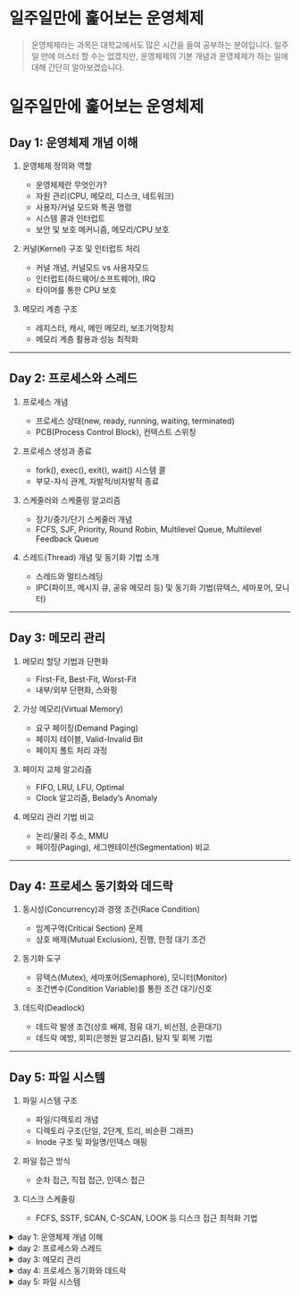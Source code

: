 # 일주일만에 훑어보는 운영체제

> 운영체제라는 과목은 대학교에서도 많은 시간을 들여 공부하는 분야입니다. 일주일 만에 마스터 할 수는 없겠지만, 운영체제의 기본 개념과 운영체제가 하는 일에 대해 간단히 알아보겠습니다.

# 일주일만에 훑어보는 운영체제

## Day 1: 운영체제 개념 이해

1. 운영체제 정의와 역할
   - 운영체제란 무엇인가?
   - 자원 관리(CPU, 메모리, 디스크, 네트워크)
   - 사용자/커널 모드와 특권 명령
   - 시스템 콜과 인터럽트
   - 보안 및 보호 메커니즘, 메모리/CPU 보호
2. 커널(Kernel) 구조 및 인터럽트 처리

   - 커널 개념, 커널모드 vs 사용자모드
   - 인터럽트(하드웨어/소프트웨어), IRQ
   - 타이머를 통한 CPU 보호

3. 메모리 계층 구조
   - 레지스터, 캐시, 메인 메모리, 보조기억장치
   - 메모리 계층 활용과 성능 최적화

---

## Day 2: 프로세스와 스레드

1. 프로세스 개념

   - 프로세스 상태(new, ready, running, waiting, terminated)
   - PCB(Process Control Block), 컨텍스트 스위칭

2. 프로세스 생성과 종료

   - fork(), exec(), exit(), wait() 시스템 콜
   - 부모-자식 관계, 자발적/비자발적 종료

3. 스케줄러와 스케줄링 알고리즘

   - 장기/중기/단기 스케줄러 개념
   - FCFS, SJF, Priority, Round Robin, Multilevel Queue, Multilevel Feedback Queue

4. 스레드(Thread) 개념 및 동기화 기법 소개
   - 스레드와 멀티스레딩
   - IPC(파이프, 메시지 큐, 공유 메모리 등) 및 동기화 기법(뮤텍스, 세마포어, 모니터)

---

## Day 3: 메모리 관리

1. 메모리 할당 기법과 단편화

   - First-Fit, Best-Fit, Worst-Fit
   - 내부/외부 단편화, 스와핑

2. 가상 메모리(Virtual Memory)

   - 요구 페이징(Demand Paging)
   - 페이지 테이블, Valid-Invalid Bit
   - 페이지 폴트 처리 과정

3. 페이지 교체 알고리즘

   - FIFO, LRU, LFU, Optimal
   - Clock 알고리즘, Belady’s Anomaly

4. 메모리 관리 기법 비교
   - 논리/물리 주소, MMU
   - 페이징(Paging), 세그멘테이션(Segmentation) 비교

---

## Day 4: 프로세스 동기화와 데드락

1. 동시성(Concurrency)과 경쟁 조건(Race Condition)

   - 임계구역(Critical Section) 문제
   - 상호 배제(Mutual Exclusion), 진행, 한정 대기 조건

2. 동기화 도구

   - 뮤텍스(Mutex), 세마포어(Semaphore), 모니터(Monitor)
   - 조건변수(Condition Variable)를 통한 조건 대기/신호

3. 데드락(Deadlock)
   - 데드락 발생 조건(상호 배제, 점유 대기, 비선점, 순환대기)
   - 데드락 예방, 회피(은행원 알고리즘), 탐지 및 회복 기법

---

## Day 5: 파일 시스템

1. 파일 시스템 구조

   - 파일/디렉토리 개념
   - 디렉토리 구조(단일, 2단계, 트리, 비순환 그래프)
   - Inode 구조 및 파일명/인덱스 매핑

2. 파일 접근 방식

   - 순차 접근, 직접 접근, 인덱스 접근

3. 디스크 스케줄링
   - FCFS, SSTF, SCAN, C-SCAN, LOOK 등 디스크 접근 최적화 기법

<details>
  <summary>day 1: 운영체제 개념 이해</summary>

## 운영체제 개념 이해

### 운영체제란? (Operating System)

운영체제란 컴퓨터 하드웨어 바로 윗단에 설치되는 소프트웨어를 말합니다.

- **컴퓨터 하드웨어**: CPU, 메모리, 디스크, 네트워크 등 컴퓨터의 물리적인 부분
- **운영체제 역할**: 컴퓨터 하드웨어를 관리하고, 응용 프로그램과 하드웨어 간의 인터페이스 역할을 합니다.
  - 자원 관리: CPU, 메모리, 디스크, 네트워크 등의 자원을 관리
  - 프로세스와 쓰레드 관리: 프로세스 생성, 스케줄링, 종료, 스레드 생성, 스케줄링, 종료 등
  - 파일 시스템 관리: 파일 및 디렉토리 생성, 삭제, 읽기, 쓰기, 보호 등 + 케싱, 버퍼링, 저널링 등
  - 메모리 관리: 메모리 할당, 해제, 보호, 주소 변환 등 + 가상 메모리, 페이지 교체, 메모리 단편화 등
  - 입출력 관리: 입출력 장치와 컴퓨터 간의 데이터 전송 관리
  - 보안 및 보호: 권한 체계를 설정해 특정 자원에 대한 접근을 제한하며, 유저 모드와 커널 모드로 구분해 시스템 자원을 오용하거나 침해하는 것을 방지
  - 사용자 인터페이스 제공: 사용자와 컴퓨터 간의 상호작용을 위한 인터페이스 제공 + 시스템 호출, 그래픽 사용자 인터페이스(GUI) 등

위의 역할에 대한 내용들을 자세히 알아보겠습니다.

### 커널(Kernel)의 개념 및 구조

컴퓨터에서 프로그램이 실행되려면 메모리 상에 올라가야 합니다. 운영체제 또한 메모리 상에 올라가야하는데 모든 코드가 메모리에 올라가면 메모리가 부족해질 수 있습니다. 이를 해결하기 위해 운영체제는 **커널**이라는 핵심 부분만 메모리에 올려두고, 나머지 부분은 필요할 때만 메모리에 올립니다.

**커널모드 vs 사용자모드**

커널모드란 운영체제가 CPU의 제어권을 가지고 운영체제 코드를 실행하는 모드를 말합니다. 이때는 모든 종류의 명령을 다 실행할 수 있다. 반면 사용자모드는 응용 프로그램이 CPU의 제어권을 가지고 사용자 프로그램을 실행하는 모드를 말합니다.

모드비트가 0이면 커널모드, 1이면 사용자모드입니다. 사용자모드에서 커널모드로 전환할 때는 시스템 콜을 사용합니다.

사용자의 프로그램이 하드웨어에 자유롭게 접근한다면 보안에 문제가 생길 수 있습니다. 이를 방지하기 위해 사용자 프로그램이 하드웨어에 직접 접근하는 것을 막고, 운영체제가 대신 하드웨어에 접근하도록 합니다.

> - 특권 명령: 사용자 프로그램이 하드웨어에 직접 접근하는 보안이 필요한 명령 (ex. 입출력 명령, 메모리 할당 명령)
> - 일반 명령: 사용자 프로그램이 실행하는 명령
> - 사용자 모드 to 커널 모드: 시스템 콜/인터럽트/예외 발생 시
> - 커널 모드 to 사용자 모드: 요청된 작업이 완료되었을 때

### 메모리 보안과 CPU 보호

운영체제는 메모리 보안을 위해 **메모리 보호**를 제공합니다. 메모리 보호는 사용자 프로그램이 다른 프로그램이나 운영체제의 메모리 영역을 침범하지 못하도록 하는 것을 말합니다.

메모리 보호를 위해 **Base, Limit Register**를 사용합니다. Base Register는 프로그램이 메모리에 올라갈 때 시작 주소를 저장하고, Limit Register는 프로그램이 사용할 수 있는 메모리의 크기를 저장합니다. (기준 레지스터와 한계 레지스터)

- Base Register: 프로그램이 메모리에 올라갈 때 시작 주소를 저장
- Limit Register: 프로그램이 사용할 수 있는 메모리의 크기를 저장

두개를 통해 메모리 시작 주소 + 메모리 크기를 더한 값이 운영체제의 메모리 주소를 넘어가면 인터럽트를 발생시켜 프로그램을 종료시킵니다.

timer를 통한 CPU 보호는 프로그램이 무한 루프에 빠지거나, 다른 프로그램을 방해하는 경우를 방지하기 위해 사용됩니다. timer는 일정 시간이 지나면 인터럽트를 발생시켜 CPU의 제어권을 운영체제로 넘깁니다.

### 인터럽트(Interrupt)와 시스템 콜(System Call)

**인터럽트** 는 CPU가 프로그램을 실행하고 있을 때, 입출력 하드웨어 등의 장치나 예외 상황이 발생하여 처리가 필요한 경우 CPU에게 알려 처리할 수 있도록 하는 것을 말합니다.

CPU는 인터럽트가 발생하면 현재 실행 중인 프로그램을 멈추고, 인터럽트 처리 루틴을 실행합니다. 인터럽트 처리 루틴이 끝나면 다시 중단된 프로그램을 실행합니다. (중단된 프로그램의 상태를 저장해두고 복구)

인터럽트는 하드웨어 인터럽트와 소프트웨어 인터럽트로 나뉩니다.

- 하드웨어 인터럽트: 하드웨어 장치에서 발생하는 인터럽트
- 소프트웨어 인터럽트: 프로그램이 CPU에서 실행 중에 발생하는 인터럽트

> 인터럽트 작업 처리 중 다른 인터럽트가 발생하면, 인터럽트 중첩이 발생할 수 있습니다. 이때 기본적으로 인터럽트 중첩을 허용하지 않습니다. (인터럽트 중첩을 허용하면 인터럽트 처리 루틴이 복잡해지고, 시스템의 안정성이 떨어질 수 있습니다.)

> 그러나 예외가 존재합니다. 새로 들어온 인터럽트가 현재 처리 중인 인터럽트보다 더 중요하다면, 현재 처리 중인 인터럽트를 중단하고 새로운 인터럽트를 처리합니다.

> Interrupt Request Line (IRQ): 인터럽트가 발생했을 때 CPU에게 알리는 선으로 CPU는 IRQ를 통해 인터럽트가 발생했음을 알게 됩니다.

**시스템 콜**은 사용자 프로그램이 운영체제의 서비스를 받기 위해 커널에게 요청하는 것을 말합니다. 사용자 프로그램이 직접 운영체제의 서비스를 받을 수 없기 때문에, 시스템 콜을 통해 운영체제에게 요청합니다. (ex. 파일 읽기, 쓰기, 프로세스 생성, 종료 등)

### 메모리의 계층 구조

메모리는 계층 구조로 이루어져 있습니다. 레지스터, 캐시, 메인 메모리, 보조기억장치로 나뉩니다.

속도가 빠를 수록 비싸고, 이 때문에 속도가 빠른 것에는 적은 양의 데이터를 저장하고, 속도가 느린 것에는 많은 양의 데이터를 저장합니다.

- **레지스터(Register)**: CPU 내부에 있는 메모리로, 가장 빠르고 소량입니다.
- **캐시(Cache)**: 메인 메모리와 CPU 사이에 위치하며, 메인 메모리의 일부를 저장합니다. 레지스터보다 느리지만 메인 메모리보다 빠릅니다.
- **메인 메모리(Main Memory)**: 프로그램이 실행되는 메모리로, 캐시보다 느리지만 용량이 큽니다.
- **보조기억장치(Secondary Storage)**: 하드디스크, SSD 등의 저장 장치로, 메인 메모리보다 느리지만 용량이 큽니다.

메모리의 계층 구조를 통해 레지스터와 캐시에는 자주 사용되는 데이터를 저장하고, 메인 메모리와 보조기억장치에는 자주 사용되지 않는 데이터를 저장하여 메모리의 속도와 용량을 효율적으로 사용할 수 있습니다.

</details>

<details>
  <summary>day 2: 프로세스와 스레드</summary>

## 프로세스와 스레드

### 프로세스(Process) 개념

**프로세스** 는 실행 중인 프로그램으로, 운영체제로부터 자원을 할당받는 작업의 단위를 말합니다. 프로세스는 프로그램을 실행하는데 필요한 데이터, 메모리, 파일, 디바이스 등의 자원을 포함합니다.

process contect: 프로세스가 실행되는 동안 변화하는 정보들을 말합니다. (프로세스 상태, 프로그램 카운터, 레지스터, 메모리 정보, 입출력 상태 등)

프로세스는 다음과 같은 상태를 가집니다.

- **New**: 프로세스가 생성 중인 상태
- **Ready**: 프로세스가 CPU를 기다리는 상태 (메모리에 올라가 있지만 CPU를 사용하지 않는 상태)
- **Running**: 프로세스가 CPU를 사용하여 실행 중인 상태
- **Waiting**: 프로세스가 입출력 등의 이벤트를 기다리는 상태
- **Terminated**: 프로세스가 실행을 마친 상태 (but 메모리에서 제거되지 않은 상태)

프로세스는 프로세스 제어 블록(PCB)에 의해 관리됩니다. PCB는 프로세스에 대한 정보를 저장하고, 프로세스의 상태 전이를 관리합니다.

컨텍스트 스위칭(Context Switching)은 CPU가 한 프로세스에서 다른 프로세스로 전환하는 것을 말합니다. 컨텍스트 스위칭은 프로세스의 상태를 저장하고 복구하는 작업을 수행합니다.

원래 실행 중이던 프로세스의 상태를 PCB에 저장하고, 다음 실행할 프로세스의 상태를 PCB에서 읽어와 CPU에 적재합니다. (PCB에 저장하면서 해당 프로세스 상태는 ready로 변경, 읽어온 프로세스 상태는 running으로 변경)

모드 변경은 같은 프로세스 내에서 특권 레벨만 전환하는 가벼운 작업인 반면, 컨텍스트 스위칭은 실행 주체 자체를 다른 프로세스로 넘어가는 상대적으로 무거운 작업이다. 따라서 모드 변경을 컨텍스트 스위칭이라고 할 수는 없으며, 컨텍스트 스위칭의 한 부분 집합이나 동등 개념으로 취급하지 않는다.

**PCB(Process Control Block)** 는 프로세스에 대한 정보를 저장하고, 프로세스의 상태 전이를 관리합니다.(커널 내부에 존재하는 자료구조)

PCB에는 다음과 같은 정보가 포함됩니다.

- 프로세스 상태: new, ready, running, waiting, terminated
- 프로그램 카운터: 프로세스가 다음에 실행할 명령어의 주소
- CPU 레지스터: 누산기, 베이스 레지스터, 스택 포인터 등
- CPU 스케줄링 정보: 프로세스의 우선순위, 스케줄 큐 포인터 등
- 메모리 관리 정보: 메모리 사이즈, 메모리 영역 정보
- 입출력 상태 정보: 프로세스에 할당된 입출력 장치 목록
- 자원 사용 정보: 사용 중인 자원 목록

### 장기 스케줄러, 단기 스케줄러, 중기 스케줄러

스케줄러는 어떤 프로세스에게 자원을 할당할지 결정하는 역할을 합니다. 스케줄러는 장기 스케줄러, 단기 스케줄러, 중기 스케줄러로 나뉩니다. (운영체제 커널 내부 코드)

- **장기 스케줄러(Long-term Scheduler)**: 디스크에서 메모리로 프로세스를 적재하는 역할을 합니다. 메모리에 적재되는 프로세스의 수를 제어하여 다중 프로그래밍 환경을 유지합니다. (job scheduling)

- **단기 스케줄러(Short-term Scheduler)**: CPU를 ready 상태의 프로세스 중 어떤 프로세스에게 할당할지 결정하는 역할을 합니다. CPU 스케줄링을 통해 프로세스를 실행할 순서를 결정합니다. 타이머 인터럽트에 의해 주기적으로 실행됩니다. (CPU scheduling)

> 현대 운영체제는 대부분 시분할 시스템을 사용하며, 시분할 시스템은 CPU를 여러 프로세스가 공유하여 사용하는 시스템을 말합니다. 시분할 시스템은 프로세스 간의 공정한 CPU 사용을 보장하며, 프로세스의 응답 시간을 최소화합니다. 일반적으로 시분할 시스템은 장기 스케줄러가 없습니다.

- **중기 스케줄러(Medium-term Scheduler)**: 메모리에 너무 많은 프로세스가 올라가는 것을 방지하기 위해, 메모리에 있는 프로세스를 디스크로 쫓아내는 역할을 합니다. (swapping, swap out)

### 프로세스의 생성과 종료

시스템이 부팅된 후, 운영체제가 실행되면서 프로세스가 생성됩니다. 그 이후에 생성되는 프로세스는 부모 프로세스에 의해 생성됩니다.

만약 자식 프로세스가 모두 종료되면, 부모 프로세스는 자식 프로세스의 종료 상태를 수집해야 합니다. 이를 위해 wait() 시스템 콜을 사용합니다.

wait() 시스템 콜은 자식 프로세스가 종료될 때까지 부모 프로세스를 대기 상태로 만들고, 자식 프로세스가 종료되면 자식 프로세스의 종료 상태를 수집합니다.

자식 프로세스가 생성될 떄, 부모 프로세스의 메모리 공간을 복사하여 자식 프로세스를 생성합니다. 이를 **fork() 시스템 콜**이라고 합니다.

프로세스가 종료될 때, 프로세스는 종료 상태를 운영체제에게 알리고, 운영체제는 프로세스가 사용하던 자원을 회수합니다. 이를 **exit() 시스템 콜**이라고 합니다.

exec() 시스템 콜은 새로운 프로그램을 실행하는 시스템 콜입니다. exec() 시스템 콜을 사용하면 현재 프로세스의 메모리 공간을 새로운 프로그램으로 덮어씁니다. (fork()와 exec() 시스템 콜을 사용하여 새로운 프로세스를 생성하고 실행할 수 있습니다.)

프로세스 종료의 종류

- **자발적 종료**: 프로세스가 마지막 명령을 수행한 후 exit() 시스템 콜을 호출하여 종료하는 것
- **비자발적 종료**: 부모 프로세스가 자식 프로세스를 강제로 종료시키는 것 (abort 시그널 등)
  1. 자식 프로세스가 자원을 많이 사용하여 시스템 전체의 성능을 해치는 경우
  2. 자식 프로세스가 더 이상 필요하지 않은 경우
  3. 부모 프로세스가 종료되는 경우

> 기본적으로 fork된 프로세스는 부모 프로세스의 모든 정보와 동일하다. 그렇기 때문에 자신이 복사된 것인지, 원본인지 알 수 없다. 이를 확인하기 위해 fork() 시스템 콜의 반환값을 확인한다. 만약 반환값이 0이라면 자식 프로세스, 0이 아니라면 부모 프로세스이다.

프로세스 간의 협력

- **프로세스 간 협력**: 프로세스 간 협력을 위해 IPC(Inter-Process Communication)를 사용합니다. IPC는 프로세스 간 데이터를 주고받는 것을 말합니다. IPC를 위해 파이프, 메시지 큐, 공유 메모리, 소켓 등의 방법을 사용합니다.

### 스레드(Thread) 개념

**스레드** 는 프로세스 내에서 실행되는 흐름의 단위를 말합니다. 스레드는 프로세스 내에서 자원을 공유하며, 프로세스 내의 주소 공간이나 자원을 공유할 수 있습니다.
(하나의 프로세스에는 최소 하나의 스레드가 존재합니다.)

스레드는 프로세스 내의 주소 공간이나 자원을 공유하기 때문에, 프로세스 내의 스레드들은 프로세스 내의 데이터 영역이나 코드 영역을 공유합니다. 이를 통해 스레드 간의 통신이 쉽고 빠릅니다.

멀티 스레딩은 멀티 프로세싱보다 적은 자원을 사용하며, 스레드 간의 통신이 쉽고 빠르다는 장점이 있습니다. 그러나 스레드 간의 자원 공유로 인해 동기화 문제가 발생할 수 있습니다.

동기화 문제를 해결하기 위해 뮤텍스(Mutex), 세마포어(Semaphore), 모니터(Monitor) 등의 동기화 기법을 사용합니다.

- **뮤텍스(Mutex)**: 상호배제를 위한 동기화 기법으로, 임계 구역에 진입하는 스레드가 다른 스레드에 의해 방해받지 않도록 하는 동기화 기법입니다.

- **세마포어(Semaphore)**: 뮤텍스와 유사한 동기화 기법으로, 임계 구역에 진입하는 스레드의 수를 제한하는 동기화 기법입니다.

- **모니터(Monitor)**: 뮤텍스와 세마포어를 보다 쉽게 사용하기 위한 추상화된 동기화 기법으로, 임계 구역에 진입하는 스레드의 수를 제한하는 동기화 기법입니다.

### CPU 스케줄링 알고리즘

CPU는 여러 프로세스가 동시에 실행되는 것처럼 보이지만, 실제로는 CPU가 여러 프로세스를 번갈아가며 실행하는 시분할 시스템입니다. 프로그램 카운터(PC)를 통해 다음에 실행할 명령어의 주소를 가리키며, CPU 스케줄링 알고리즘을 통해 프로세스를 실행할 순서를 결정합니다.

> 프로그램 카운터(PC, Program Counter): CPU가 다음에 실행할 명령어의 주소를 가리키는 레지스터

스케줄링의 목표는 다음과 같습니다.

1. CPU 이용률 최대화: CPU가 놀지 않고 일을 처리하도록 하는 것
2. 처리율 최대화: 단위 시간당 처리하는 프로세스의 수를 최대화하는 것
3. 응답 시간 최소화: 사용자가 명령을 입력한 후 첫 번째 응답을 받는 시간을 최소화하는 것
4. 대기 시간 최소화: 프로세스가 CPU를 사용하기 위해 대기하는 시간을 최소화하는 것
5. 소요 시간 최소화: 프로세스가 시스템을 사용하는 시간을 최소화하는 것

> 1,2번은 시스템 성능에 관련된 목표, 3,4,5번은 사용자 관점의 목표입니다.

CPU 스케줄링 알고리즘은 다음과 같은 종류가 있습니다.

- **FCFS(First-Come, First-Served)**: 먼저 도착한 프로세스를 먼저 실행하는 알고리즘
- **SJF(Shortest Job First)**: 실행 시간이 가장 짧은 프로세스를 먼저 실행하는 알고리즘
- **Round Robin**: 시분할 시스템에서 사용되는 알고리즘으로, 각 프로세스에게 동일한 시간을 할당하여 실행하는 알고리즘
- **Priority Scheduling**: 우선순위가 높은 프로세스를 먼저 실행하는 알고리즘
- **Multilevel Queue Scheduling**: 여러 개의 큐를 사용하여 다양한 우선순위를 가진 프로세스를 처리하는 알고리즘
- **Multilevel Feedback Queue Scheduling**: 프로세스의 상태에 따라 다른 큐로 이동하는 알고리즘

1. FCFS(First-Come, First-Served)

   - 개념: 프로세스가 CPU를 요청한 순서대로 처리하는 가장 단순한 스케줄링 방식이다.

   - 장점: 구현이 간단하며, 공정성을 어느 정도 보장(먼저 온 순서대로 처리)한다.

   - 단점: 평균 대기 시간이 길어질 수 있으며, CPU 사용 시간이 긴 프로세스가 먼저 오면 뒤에 도착한 짧은 작업들이 오래 기다릴 수 있다(Convoy Effect).

   - 예시:
     예를 들어, 3개의 프로세스 A(실행 시간 10ms), B(실행 시간 3ms), C(실행 시간 2ms)가 순서대로 도착했다고 하자. FCFS에서는 A를 모두 처리(10ms)한 뒤 B(3ms), 그 다음 C(2ms) 순으로 처리한다. C는 실행 시간이 짧음에도 A와 B를 기다려 총 15ms를 대기하게 된다.

2. SJF(Shortest Job First)

   - 개념: 준비 큐에 있는 프로세스들 중에서 실행 시간이 가장 짧은 프로세스를 먼저 처리하는 알고리즘이다. 최적 스케줄링(비선점형 가정)이라 불릴 정도로 평균 대기 시간을 최소화한다.

   - 장점: 평균 대기 시간을 최소화할 수 있다.

   - 단점: 실행 시간을 정확히 예측하기 어렵고, 긴 작업(Long Job)이 뒤로 밀려 “기아(Starvation)” 현상이 발생할 수 있다.

   - 예시:
     프로세스 A(8ms), B(4ms), C(2ms), D(1ms)가 거의 동시에 도착했다고 하자. SJF에서는 D(1ms) → C(2ms) → B(4ms) → A(8ms) 순으로 실행한다. 이로써 평균 대기 시간을 최소화한다. 하지만 A처럼 긴 작업은 뒤로 밀릴 가능성이 있다.

   > 버스트 시간(Burst Time): 프로세스가 CPU를 사용하는 시간을 의미한다. SJF는 프로세스의 버스트 시간을 미리 알고 있어야 하며, 이는 실제 시스템에서는 알기 어려운 문제이다.

   > 기아 현상(Starvation): 우선순위가 낮은 프로세스가 계속해서 CPU를 할당받지 못하는 상황을 말한다. SJF에서는 실행 시간이 짧은 프로세스가 계속해서 CPU를 할당받아 기아 상태에 빠질 수 있다.

3. Priority Scheduling

   - 개념: 프로세스마다 우선순위를 부여하고, 우선순위가 높은 프로세스에게 CPU를 먼저 할당한다. 우선순위는 정적일 수도 있고, 동적으로 변경할 수도 있다.

   - 장점: 긴급 처리가 필요한 프로세스를 빠르게 처리 가능하다.

   - 단점: 우선순위가 낮은 프로세스는 실행 기회를 얻지 못하고 기아(Starvation)에 빠질 수 있다. 이를 해결하기 위해 우선순위를 일정 시간이 지나면 높여주는 에이징(Aging) 기법을 적용한다.

   - 예시:
     A(우선순위 3), B(우선순위 1), C(우선순위 5), D(우선순위 2)라고 할 때, 우선순위가 숫자가 클수록 높다고 가정하면 C(5) → A(3) → D(2) → B(1) 순으로 실행된다.

   > 에이징(Aging): 우선순위가 낮은 프로세스가 오래 기다리면 우선순위를 높여주는 기법이다. 기아 상태를 방지하기 위해 사용된다.

4. Round Robin (RR)

   - 개념: 시분할(Time-Sharing) 시스템에서 사용하는 알고리즘으로, 각 프로세스에 동일한 시간 할당량(Time Quantum)을 부여하고, 해당 시간이 지나면 다음 프로세스로 CPU를 넘긴다. 모든 프로세스가 공평하게 CPU를 일정 시간씩 번갈아가며 사용한다.

   - 장점: 모든 프로세스에 대한 응답 시간을 짧게 유지하고, 특정 프로세스가 CPU를 독점하는 상황을 방지한다.

   - 단점: Time Quantum이 너무 짧으면 빈번한 컨텍스트 스위칭으로 오버헤드가 커지고, 너무 길면 FCFS와 유사해진다. 최적의 Time Quantum 설정이 관건이다.

   - 예시:
     프로세스 A, B, C가 있고 각자 10ms, 5ms, 6ms의 실행 시간이 필요하다고 하자. Time Quantum을 2ms로 설정하면, 스케줄러는 A(2ms) → B(2ms) → C(2ms) → 다시 A(2ms) → B(남은 3ms 중 2ms) → C(남은 4ms 중 2ms) → A(남은 6ms 중 2ms) … 와 같이 모든 프로세스를 골고루 조금씩 실행한다.

5. Multilevel Queue Scheduling

   - 개념: 프로세스를 성격이나 우선순위에 따라 여러 개의 큐로 나누고, 각 큐별로 최적의 스케줄링 알고리즘을 적용한다. 예를 들어, 인터랙티브 작업은 RR, 배치(batch) 작업은 FCFS로 처리하는 식이다.

   - 장점: 서로 다른 특성을 지닌 프로세스를 다루기 쉽고, 시스템 요구사항에 따라 다양한 정책 적용이 가능하다.

   - 단점: 큐 간에 우선순위가 정해져 있으면 하위 큐에 속한 프로세스는 계속 뒤로 밀릴 수 있다(기아 문제). 이를 해결하기 위해 Multilevel Feedback Queue 스케줄링을 적용하여 프로세스 특성에 따라 큐를 이동시킬 수 있다.

   - 예시:
     상위 우선순위 큐1: 대화형 프로세스(대부분 짧은 CPU 버스트), RR 적용
     하위 우선순위 큐2: 배치 프로세스(긴 CPU 버스트), FCFS 적용
     인풋 데이터 처리나 사용자 입력 대기 프로그램은 큐1에, 대용량 데이터 연산 같은 배치 작업은 큐2에 분리하여 각각에 맞는 스케줄링을 활용한다.

6. Multilevel Feedback Queue

   - 개념: Multilevel Queue Scheduling의 단점을 보완하기 위해 고안된 스케줄링 알고리즘으로, 프로세스의 특성에 따라 큐를 이동시키는 기법이다. 프로세스가 CPU를 사용하는 시간이 길면 우선순위를 낮추고, 짧으면 우선순위를 높이는 방식으로 기아 문제를 해결한다.

   - 장점: 프로세스의 특성에 따라 큐를 이동시키기 때문에 다양한 프로세스를 효율적으로 처리할 수 있다.

   - 단점: 큐의 수가 많아지면 관리가 복잡해진다.

   - 예시:
     큐1: 우선순위가 높은 큐, RR 적용 (time quantum: 8ms)
     큐2: 우선순위가 낮은 큐, RR 적용 (time quantum: 16ms)
     큐3: 우선순위가 낮은 큐, FCFS 적용
     프로세스가 큐1에서 실행 중일 때, CPU 버스트 시간이 길어지면 큐2로 이동하고, 버스트 시간이 짧아지면 큐1로 이동한다. 큐2에서도 마찬가지로 버스트 시간에 따라 큐3으로 이동할 수 있다.

</details>

<details>
  <summary>day 3: 메모리 관리</summary>

## 메모리 관리

메모리란 프로그램이 실행되는 공간으로, 프로그램이 실행되기 위해 필요한 데이터와 명령어를 저장합니다. 메모리 관리는 프로그램이 메모리에 올라가는 방법과 메모리를 효율적으로 사용하는 방법을 다룹니다.

### 메모리 주소의 종류

**메모리 주소(Memory Address)** 는 프로그램이 메모리에 접근하기 위해 사용하는 값으로, 메모리 주소는 다음과 같이 나뉩니다.

- **논리 주소(Logical Address)**: 프로그램이 메모리에 접근하기 위해 사용하는 주소로, 프로그램이 생성하는 주소입니다.
- **물리 주소(Physical Address)**: 실제 메모리에 저장되는 주소로, 논리 주소를 물리 주소로 변환하는 메모리 관리 장치(MMU)에 의해 변환됩니다.

> MMU (Memory Management Unit): 논리 주소를 물리 주소로 변환하는 장치로, CPU와 메모리 사이에 위치합니다.

### 메모리 할당 및 관리

**스와핑(Swapping)** 은 메모리에 올라온 프로세스 중 일부를 디스크로 내보내어 더 많은 프로세스를 실행할 수 있도록 하는 기법을 말합니다. 스와핑은 다음과 같은 경우에 사용됩니다.

- 메모리에 여유 공간이 없을 때
- 프로세스가 일정 시간 동안 사용되지 않을 때
- 프로세스의 우선순위가 낮아질 때

메모리 할당은 프로그램이 메모리에 올라가는 방법을 말합니다. 메모리 할당은 다음과 같이 나뉩니다.

연속 메모리 할당(Contiguous Memory Allocation): 프로그램이 연속적인 메모리 공간에 할당되는 방법으로, 프로그램이 실행되는 동안 메모리 공간이 변하지 않습니다.

- **정적 메모리 할당(Static Memory Allocation)**: 프로그램이 실행되기 전에 메모리를 할당하는 방법으로, 컴파일 시간에 메모리의 크기가 결정됩니다.
- **동적 메모리 할당(Dynamic Memory Allocation)**: 프로그램이 실행 중에 메모리를 할당하는 방법으로, 실행 시간에 메모리의 크기가 결정됩니다.

1.  First-Fit 알고리즘

- 개념:
  빈 메모리 블록 리스트를 앞에서부터 순서대로 탐색하여, 해당 프로세스가 요구하는 크기보다 큰 첫 번째 빈 블록을 할당한다.
- 특징:
  - 단순하고 빠르며, 구현이 비교적 용이하다.
  - 메모리 블록 분할 후 앞부분에 작은 단편화들이 남기 쉬워, 시간이 지날수록 앞쪽 공간이 쓸모없는 조각들로 채워질 수 있다.
- 예시:
  빈 블록이 [5MB, 12MB, 3MB, 7MB] 순서로 있다고 하고, 4MB 할당 요청이 왔을 때, First-Fit은 제일 앞에서 만난 5MB 블록을 4MB로 나누어 4MB 할당 후 1MB 남겨두는 식으로 진행한다.

2. Best-Fit 알고리즘

- 개념:
  빈 메모리 블록 중 할당 요청 크기에 “가장 근접한(가장 작은 오차로 맞아떨어지는)” 블록을 선택한다. 즉, 프로세스가 요구하는 메모리 크기 이상인 블록들 중, 남는 공간이 최소가 되는 블록을 할당하는 방식이다.
- 특징:
  - 단편화를 줄이기 위한 시도: 가능한 한 정확한 크기의 블록에 할당하여 남는 공간(단편화)을 최소화한다.
  - 하지만 실제로는 Best-Fit에서도 작은 단편화가 여러 곳에 산재하기 쉽고, 필요한 블록을 찾기 위해 전체 리스트를 훑어야 하므로 탐색 비용이 크다.
- 예시:
  빈 블록이 [5MB, 12MB, 3MB, 7MB]이고, 4MB 할당 요청이 왔다면, Best-Fit은 가능한 블록(5MB, 12MB, 7MB) 중, 남는 공간이 가장 적은 5MB 블록을 선택한다. 이로써 1MB 남는 공간이 발생하지만, 다른 블록(7MB나 12MB)을 선택했다면 남는 공간이 더 커질 것이다.

3. Worst-Fit 알고리즘

- 개념:
  요청 크기보다 큰 블록들 중 가장 큰 블록을 선택해 할당한다.
- 특징:
  - 의도: 가장 큰 블록을 나누어 쓰면, 나머지 부분이 상대적으로 크게 남아 이후 큰 요청을 수용하기 쉽다고 기대할 수 있다.
  - 실전에서는 큰 덩어리를 잘라쓰는 과정에서 실제 단편화가 더 커질 수도 있어 효율성을 장담하기 어렵다.
  - Best-Fit과 반대로 가장 큰 블록을 선택하기 때문에, 탐색 비용이 클 수 있으며, 단편화 문제가 여전히 발생한다.
- 예시:
  빈 블록이 [5MB, 12MB, 3MB, 7MB]에서 4MB 할당 요청이 왔다면, Worst-Fit은 [12MB] 블록을 선택하여 4MB 할당 후 8MB가 남는다. 나중에 큰 요청이 들어오면 남은 8MB 블록이 유용할 수 있다.

**메모리 단편화(Fragmentation)** 는 메모리에 빈 공간이 산재하여, 프로세스가 할당되지 못하는 상황을 말합니다. 메모리 단편화는 외부 단편화와 내부 단편화로 나뉩니다.

- **외부 단편화(External Fragmentation)**: 메모리에 사용하지 못하는 작은 조각들이 산재하는 상황을 말합니다. 외부 단편화는 메모리 공간이 충분하지만, 연속적이지 않아 프로세스를 할당할 수 없는 상황입니다.

- **내부 단편화(Internal Fragmentation)**: 프로세스가 요구하는 메모리보다 더 큰 메모리 공간을 할당하는 상황을 말합니다. 내부 단편화는 메모리 공간이 충분하지만, 프로세스가 사용하지 않는 메모리 공간이 발생하는 상황입니다.

불연속 메모리 할당(Non-Contiguous Memory Allocation): 프로그램이 연속적인 메모리 공간에 할당되지 않는 방법으로, 프로그램이 실행되는 동안 메모리 공간이 변할 수 있습니다.

- **페이징(Paging)**: 프로그램을 고정된 크기의 페이지로 나누어 메모리에 할당하는 방법
- **세그멘테이션(Segmentation)**: 프로그램을 논리적인 단위인 세그먼트로 나누어 메모리에 할당하는 방법

### 가상 메모리(Virtual Memory)

**가상 메모리(Virtual Memory)** 는 물리 메모리를 보조기억장치로 확장하는 기법으로, 프로그램이 물리 메모리보다 큰 메모리 공간을 사용할 수 있도록 합니다.

가상 메모리는 프로그램이 필요한 부분만 물리 메모리에 올리고, 나머지 부분은 보조기억장치에 저장합니다. 프로그램이 실행되는 동안 필요한 부분만 물리 메모리에 올려 사용하고, 필요 없는 부분은 보조기억장치에 저장합니다.

- 요구 페이징(Demand Paging): 프로그램이 실행되는 동안 필요한 페이지만 물리 메모리에 올리는 방식
- 유효-무효 비트(Valid-Invalid Bit): 페이지 테이블에 있는 비트로, 페이지가 물리 메모리에 있는지 여부를 나타냅니다.
- 페이지 폴트(Page Fault): 프로그램이 실행되는 동안 필요한 페이지가 물리 메모리에 없어서 보조기억장치에서 가져오는 현상

요구 페이징의 성능은 페이지 폴트의 발생 빈도에 크게 영향을 받습니다. 페이지 폴트는 디스크에서 정보를 읽어오는 막대한 시간이 소요되기 때문에, 페이지 폴트의 발생 빈도를 줄이는 것이 중요합니다.

- **페이지 교체 알고리즘**: 페이지 폴트가 발생할 때, 물리 메모리에 있는 페이지 중 어떤 페이지를 교체할지 결정하는 알고리즘

  - **FIFO(First-In, First-Out)**: 가장 먼저 들어온 페이지를 교체하는 알고리즘
  - **LRU(Least Recently Used)**: 가장 오랫동안 사용되지 않은 페이지를 교체하는 알고리즘
  - **LFU(Least Frequently Used)**: 사용 빈도가 가장 적은 페이지를 교체하는 알고리즘
  - **Optimal**: 앞으로 가장 오랫동안 사용되지 않을 페이지를 교체하는 알고리즘
  - **Clock**: 하드웨어 지원을 받아 LRU를 근사하는 알고리즘, 참조 비트를 사용하여 페이지를 교체한다.

1.  FIFO (First-In, First-Out) 알고리즘

- **개념**: 가장 먼저 들어온(가장 오래된) 페이지를 우선적으로 제거한다.
- **특징**:
  - 구현이 단순하며 큐(Queue) 자료구조를 사용해 쉽게 관리할 수 있다.
  - 프로그램의 실제 메모리 참조 패턴을 고려하지 않기 때문에, 실질적인 성능 측면에서 비효율적일 수 있다.
  - **Belady의 모순(Belady’s anomaly)** 라고도 불리는 **FIFO 알고리즘의 오류(FIFO Anomaly)** 가 발생할 수 있다. 페이지 프레임 수를 늘렸을 때 페이지 부재 횟수가 증가하는 현상이다.
- **적용 예시**:
  - 메모리 프레임이 3개일 때, A → B → C → A → B → D 순서로 페이지 참조가 발생할 경우, 가장 먼저 들어왔던 A, B, C 순서대로 내보낸다.

2.  LRU (Least Recently Used) 알고리즘

- **개념**: 가장 최근에 사용된 시점을 기준으로 오래 사용되지 않은 페이지부터 교체한다.
- **특징**:
  - 최근에 많이 사용된 페이지는 앞으로도 사용될 가능성이 높다는 지역성(Locality)을 가정한다.
  - FIFO보다 성능 면에서 대개 우수하지만, 각 페이지 접근 시점에 대한 기록이 필요해 구현 복잡도가 올라간다.
  - 페이지 접근 시마다 시간을 기록하거나 스택과 유사한 자료구조를 활용하여 현재 사용 패턴을 추적할 수 있다.
- **적용 예시**:
  - 메모리 프레임이 3개, 참조 순서가 A → B → C → A → B → D → A → C라 할 때, D를 로드할 때는 A, B, C 중 가장 오래 참조되지 않은 페이지를 찾아 제거한다(예: C가 가장 오랫동안 미사용 상태였다면 C 제거).

3.  LFU (Least Frequently Used) 알고리즘

- **개념**: 사용 빈도(참조 횟수)가 가장 낮은 페이지를 교체한다.
- **특징**:
  - 단순히 최근 시점이 아닌 전체 참조 횟수를 기준으로 교체를 결정한다.
  - 장기간 거의 사용되지 않은 페이지가 분명히 제외될 수 있다는 장점이 있으나, 최근에 많이 쓰였지만 아주 과거에 사용 횟수가 적었던 페이지가 비효율적으로 제거될 수 있다.
  - 참조 횟수를 관리하기 위한 추가적인 카운터나 자료구조가 필요하다.
- **적용 예시**:
  - A, B, C 페이지가 있고, A는 총 5번, B는 총 3번, C는 총 1번 참조되었다면, 새로운 페이지를 로드할 때 C(1회 참조)를 우선 제거한다.

4.  Optimal 알고리즘

- **개념**: 이론상 가장 이상적인 알고리즘으로, 앞으로의 페이지 참조 패턴을 모두 알고 있다고 가정했을 때, 앞으로 가장 오랫동안 사용되지 않을 페이지를 제거한다.
- **특징**:
  - 실제로 미래에 어떤 페이지가 필요할지 정확히 알 수 없으므로, 현실적으로 구현 불가능하다.
  - 다른 알고리즘의 성능을 평가하기 위한 기준(비교 대상)이 된다.
  - 가능한 페이지 부재 횟수를 최소화한다.
- **적용 예시**:
  - 참조 순서가 A → B → C → D → A → B일 때, D를 로드하기 위해 어떤 페이지를 빼야 할 지를 미래 참조 기반으로 판단한다. 앞으로 가장 늦게 사용할 페이지를 선택해 제거한다(예: A와 B는 곧 필요하나 C는 한참 뒤나 필요 없으므로 C 제거).

5. Clock 알고리즘

- **개념**: LRU를 근사하는 알고리즘으로, 참조 비트를 사용하여 페이지를 교체한다. LRU와 비슷한 성능을 보이면서도 구현이 간단하다. 하드웨어가 지원해주기 때문이다.
- **특징**:
  - 페이지를 참조하면 해당 페이지의 참조 비트를 1로 설정한다.
  - 교체 시, 시계 바늘을 회전시키며 참조 비트가 0인 페이지를 찾을 때까지 이동한다. 참조 비트가 1인 페이지는 0으로 재설정만 하고 넘어간다.
  - 한 바퀴 돌아도 0인 페이지가 없다면, 그제서야 이미 1에서 0으로 리셋한 페이지 중 하나를 제거한다.
  - FIFO에 비해 자주 사용되는 페이지의 잔류 확률을 높여 성능을 개선한다.

</details>

<details>
  <summary>day 4: 프로세스 동기화와 데드락</summary>

## 동시성(Concurrency)의 개념

현대 운영체제에서는 동시에 여러 프로세스나 스레드가 실행되는 환경이 일반적이다. CPU가 하나라도 시분할 시스템을 통해 여러 작업이 마치 동시에 실행되는 것처럼 보이게 할 수 있으며, 멀티코어 환경에서는 실제로 여러 스레드가 물리적으로 동시에 실행되기도 한다.

이런 동시성 환경에서 여러 스레드가 같은 메모리 영역이나 공유 자원에 동시 접근하면 예측 불가능한 결과가 발생할 수 있다. 이런 문제가 바로 **경쟁 조건(Race Condition)** 이다.

### 경쟁 조건(Race Condition)

두 개 이상의 스레드나 프로세스가 공유 자원에 접근할 때, 접근 순서나 시점에 따라 결과가 달라지는 상황을 경쟁 조건이라 한다. 예를 들어, 은행 계좌 잔고를 갱신하는 두 개의 스레드가 동시에 작동할 때, 한 스레드의 업데이트가 다른 스레드의 업데이트와 충돌하면 잘못된 최종 잔고가 기록될 수 있다.

경쟁 조건을 제거하기 위해서는 접근 순서를 적절히 제어하는 **동기화(Synchronization)** 메커니즘이 필요하다.

### 임계구역(Critical Section) 문제

여러 스레드가 동시에 접근하면 안 되는 코드 영역을 임계구역이라 한다. 임계구역 문제의 해결책은 다음 세 가지 조건을 만족하는 프로토콜을 디자인하는 것이다.

1. **상호 배제(Mutual Exclusion)**: 한 번에 하나의 스레드만 임계구역에 들어갈 수 있어야 한다.
2. **진행(Progress)**: 임계구역에 들어가려는 스레드가 없으면, 임계구역 진입을 무한정 지연하지 않아야 한다.
3. **한정 대기(Bounded Waiting)**: 특정 스레드가 임계구역 진입을 너무 오래 대기하지 않도록 보장해야 한다.

이러한 조건을 만족하기 위해 다양한 동기화 도구가 개발되었다.

## 2. 동기화 기법

### 락(Lock)과 뮤텍스(Mutex)

**뮤텍스(Mutex)** 는 상호 배제를 위한 가장 기본적인 도구이다. 뮤텍스는 오직 하나의 스레드만 소유할 수 있는 잠금(락)을 제공하고, 다른 스레드는 이미 누군가가 뮤텍스를 획득한 경우 대기하게 된다. 뮤텍스를 사용하면 동시에 공유 자원에 접근하는 스레드를 하나로 제한할 수 있다.

- 획득(Acquire): 잠겨있지 않은 뮤텍스를 얻으면 해당 스레드는 임계구역에 들어갈 수 있다.
- 해제(Release): 임계구역을 다 쓴 후 뮤텍스를 해제하면 다른 대기 중인 스레드가 접근할 수 있다.

### 세마포어(Semaphore)

**세마포어(Semaphore)** 는 정수형 카운터를 통해 접근 가능한 자원의 개수를 제어하는 동기화 도구다. 뮤텍스는 이진(0 또는 1) 형태로 동작하는 세마포어로 볼 수 있다. 세마포어는 프로세스나 스레드가 P(또는 wait) 연산을 통해 자원 획득을 시도하고, V(또는 signal) 연산을 통해 자원을 반환한다.

- **카운팅 세마포어**: N개의 자원이 있을 때, 0 이상 N 이하의 값을 갖는다.
- **이진 세마포어(뮤텍스)**: 값이 0 또는 1만 가능하며, 뮤텍스 용도로 사용.

### 모니터(Monitor)

**모니터(Monitor)** 는 동기화 문제를 추상화한 고급 언어 차원의 동기화 메커니즘이다. 모니터 내에서만 접근 가능한 공유 자원과 함수를 정의하고, 진입 시 자동으로 상호 배제가 보장되도록 언어 차원에서 제공한다. 모니터는 조건변수(Condition Variable)를 통해 스레드 간 신호 전달도 지원한다.

### 조건변수(Condition Variable)

모니터 내부에서 사용되는 조건변수는 특정 조건을 만족할 때까지 스레드를 대기시켰다가, 조건을 만족하면 대기 중인 스레드에게 신호를 보내 재개하는 기법을 제공한다. `wait()` 연산으로 조건이 충족될 때까지 스레드를 재우고, `signal()` 연산으로 조건을 만족시켜 대기 스레드를 깨운다.

## 3. 데드락(Deadlock)

### 데드락의 정의

**데드락(Deadlock)**은 두 개 이상의 프로세스나 스레드가 서로가 가진 자원을 기다리며 무한정 대기하는 상황이다. 결과적으로 시스템은 교착 상태에 빠져 어떤 것도 전진하지 못하게 된다.

### 데드락 발생 조건 (Coffman’s Condition)

데드락이 발생하기 위해서는 다음 네 가지 조건이 동시에 만족해야 한다.

1. **상호 배제(Mutual Exclusion)**: 자원은 한 번에 한 프로세스만 사용할 수 있어야 한다.
2. **점유 대기(Hold and Wait)**: 최소 한 개 이상의 자원을 점유한 상태에서 다른 자원을 추가로 기다린다.
3. **비선점(Non-Preemption)**: 자원을 점유한 프로세스가 그 자원을 강제로 빼앗기지 않는다.
4. **순환 대기(Circular Wait)**: 프로세스들이 자원을 서로 순환 형태로 기다린다. 예를 들어 A는 B가 가진 자원을 기다리고, B는 C가 가진 자원을 기다리며, C는 다시 A가 가진 자원을 기다리는 순환 고리가 형성된다.

이 조건들 중 하나라도 깨뜨리면 데드락은 발생하지 않는다.

### 데드락 처리 기법

데드락을 처리하기 위한 전통적인 방법은 다음과 같다.

1. **데드락 예방(Prevention)**: 데드락 발생 조건 중 하나를 아예 사전에 없애버린다. 예를 들어, 자원을 요청할 때마다 한 번에 모두 요구하게 하거나, 항상 특정 순서에 따라 자원을 획득하도록 하여 순환대기를 막는다.
2. **데드락 회피(Avoidance)**: 프로세스들이 자원을 요청할 때, 시스템은 데드락에 빠지지 않는 안전 상태(Safe State)인지 검증한 뒤 자원을 할당한다. Banker's Algorithm과 같은 알고리즘을 통해 데드락을 회피할 수 있다.

3. **데드락 탐지(Detection)** 와 회복(Recovery): 데드락을 허용한 뒤, 주기적으로 데드락이 발생했는지 검사하고, 데드락 상태를 확인하면 프로세스 중 일부를 중단하거나 자원을 강제 회수하여 회복한다.

4. **무시(Ignore)**: 일부 시스템(예: 데스크톱 OS)은 데드락이 매우 드물게 발생한다고 가정하고, 발생 시 사용자가 강제 종료하는 식으로 무시하기도 한다.

## 4. 요약

- 동시성은 현대 운영체제에서 필수적이지만, 경쟁 조건을 야기한다.
- 임계구역 문제 해결을 위해 뮤텍스, 세마포어, 모니터 등 다양한 동기화 도구를 활용한다.
- 데드락은 자원 대기 상태가 순환 구조를 이루며 발생하는 문제로, 예방, 회피, 탐지 및 회복 전략을 통해 다룰 수 있다.

</details>

<details>
  <summary>day 5: 파일 시스템</summary>

### 파일과 디렉토리의 개념

운영체제는 보조기억장치(예: HDD, SSD) 위에 저장된 데이터를 효율적이고 안전하게 관리하기 위해 **파일 시스템**을 사용한다. 파일(File)은 연속된 바이트(byte) 집합으로, 프로그램이나 사용자 데이터를 논리적으로 묶은 단위이다. 디렉토리(Directory)는 파일을 계층적으로 정리하는 구조물로, 파일을 식별하고 조직화하는데 도움을 준다.

### 디렉토리 구조 (Directory Structure)

- **단일 디렉토리 구조(Single-Level Directory)**: 모든 파일이 하나의 디렉토리에 모여있는 단순 구조이다. 파일명이 충돌하기 쉽고, 대규모 시스템에서는 관리가 어렵다.
- **2단계 디렉토리 구조(Two-Level Directory)**: 사용자별로 고유한 디렉토리를 제공한다. 다른 사용자의 파일명과 충돌을 방지할 수 있지만, 계층화된 조직이 어렵다.
- **트리 구조 디렉토리(Tree-Structured Directory)**: 가장 일반적이며, 디렉토리 안에 다른 디렉토리를 포함할 수 있어 계층적 구조를 형성한다. 검색, 관리, 분류가 용이하다.
- **비순환 그래프(ACYCLIC Graph) 및 일반 그래프 디렉토리 구조**: 파일이나 디렉토리를 여러 디렉토리에서 참조할 수 있지만, 사이클이 형성되지 않도록 관리해야 한다.

### Inode (아이노드) 구조

유닉스 계열 파일 시스템은 Inode라는 자료구조를 사용한다. Inode는 파일에 대한 메타데이터(파일 크기, 소유자, 그룹, 접근 권한, 파일 생성 및 수정 시간, 실제 데이터 블록의 위치)를 담고 있다. 파일명은 디렉토리에 저장되며, 디렉토리는 파일명과 Inode 번호를 매핑한다.

Inode를 통해 파일의 물리적 위치(블록 정보)를 알아낼 수 있으므로, 디렉토리 검색 시 파일명을 Inode 번호로 변환한 뒤, Inode를 참조해 실제 데이터에 접근한다. 이를 통해 파일명과 데이터 배치를 분리하여 효율적인 파일 관리와 빠른 검색을 가능하게 한다.

### 파일 접근 방식

파일 접근 방식은 파일 내 데이터에 접근하는 방법으로 나뉜다.

1. **순차 접근(Sequential Access)**  
   파일을 순서대로 읽거나 쓰는 방식이다. 초기 테이프 기반 시스템이나 단순 텍스트 파일 처리에 많이 사용된다. 순차 접근은 연속적인 처리에는 단순하고 효율적이지만, 특정 위치로 곧바로 이동할 수 없어 임의 접근에 비효율적이다.

2. **직접 접근(Direct Access)**  
   파일을 레코드 단위로 나누고, 원하는 레코드 번호를 직접 지정하여 접근한다. 디스크와 같이 블록 단위 접근이 가능한 매체에서 주로 사용되며, 특정 위치로 바로 점프할 수 있어 검색에 유리하다.

3. **인덱스 접근(Indexed Access)**  
   별도의 인덱스 블록을 두어, 인덱스가 레코드나 블록의 위치 정보를 제공한다. 특정 데이터로 빠르게 점프할 수 있으며, 순차 접근과 직접 접근의 장점을 결합한 구조다. 다만 인덱스를 관리하기 위한 추가적 공간과 관리 오버헤드가 발생한다.

### 디스크 스케줄링(Disk Scheduling)

디스크 스케줄링은 디스크 헤드가 어떤 순서로 블록을 읽고 쓸지 결정하는 알고리즘이다. 디스크는 물리적으로 회전하는 플래터와 이동하는 헤드로 구성되어 있어, 접근 순서에 따라 디스크 입출력 성능이 크게 달라진다.

1. **FCFS (First-Come, First-Served)**  
   요청이 들어온 순서대로 디스크 요청을 처리하는 가장 단순한 방식이다. 구현이 쉽지만, 디스크 헤드가 디스크 전체를 무작위로 왕복할 수 있어 대기 시간이 비효율적으로 길어질 수 있다.

2. **SSTF (Shortest Seek Time First)**  
   현재 헤드 위치에서 가장 가까운 요청을 우선 처리한다. 헤드 이동 거리를 최소화하여 대기 시간을 개선할 수 있지만, 특정 영역에 집중된 요청이 있을 경우 다른 요청이 기아 상태(Starvation)에 빠질 수 있다.

3. **SCAN (전방향 스캔) 알고리즘**  
   전형적으로 ‘전동기 엘리베이터’ 알고리즘이라고도 불리며, 헤드가 디스크 한쪽 끝에서 다른 쪽 끝까지 이동하며 만나는 요청을 처리한다. 끝에 도달하면 반대 방향으로 이동하며 요청을 처리한다. 이렇게 하면 SSTF보다 기아 현상을 줄일 수 있다. 변형 알고리즘으로 C-SCAN, LOOK, C-LOOK 등이 있다.

- **LOOK 알고리즘**: SCAN과 유사하지만, 양 끝까지 가지 않고 더 이상 처리할 요청이 없는 지점에서 방향을 바꾼다.
- **C-SCAN(Circular-SCAN)**: 한 방향으로만 이동하며, 끝에 도달하면 가장 처음 트랙으로 순간이동(혹은 빠른 이동)한다. 이렇게 하면 접근 시간 편차를 균등화할 수 있다.

</details>
